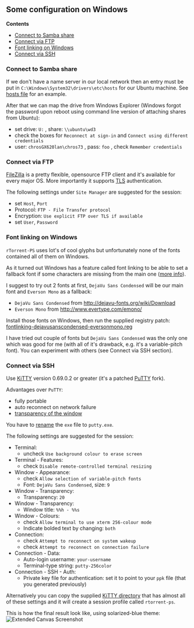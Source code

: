 ## Some configuration on Windows

**Contents**

 * [Connect to Samba share](#connect-to-samba-share)
 * [Connect via FTP](#connect-via-ftp)
 * [Font linking on Windows](#font-linking-on-windows)
 * [Connect via SSH](#connect-via-ssh)

### Connect to Samba share

If we don't have a name server in our local network then an entry must be put in `C:\Windows\System32\drivers\etc\hosts` for our Ubuntu machine. See [hosts file](https://github.com/chros73/rtorrent-ps-ch_setup/blob/master/windows-8.1/C/Windows/System32/drivers/etc/hosts) for an example.

After that we can map the drive from Windows Explorer (Windows forgot the password upon reboot using command line version of attaching shares from Ubuntu):
* set drive: `U:` , share: `\\ubuntu\wd3`
* check the boxes for `Reconnect at sign-in` and `Connect using different credentials`
* user: `chrosGX620lan\chros73` , pass: `foo` , check `Remember credentials`


### Connect via FTP

[FileZilla](https://filezilla-project.org/download.php) is a pretty flexible, opensource FTP client and it's available for every major OS. More importantly it supports [TLS](https://wiki.filezilla-project.org/FTP_over_TLS) authentication.

The following settings under `Site Manager` are suggested for the session:
* set `Host`, `Port`
* Protocol: `FTP - File Transfer protocol`
* Encryption: `Use explicit FTP over TLS if available`
* set `User`, `Password`


### Font linking on Windows

`rTorrent-PS` uses lot's of cool glyphs but unfortunately none of the fonts contained all of them on Windows.

As it turned out Windows has a feature called font linking to be able to set a fallback font if some characters are missing from the main one ([more info](https://github.com/pyroscope/rtorrent-ps/issues/8)).

I suggest to try out 2 fonts at first, `DejaVu Sans Condensed` will be our main font and `Everson Mono` as a fallback:

* `DejaVu Sans Condensed` from http://dejavu-fonts.org/wiki/Download
* `Everson Mono` from http://www.evertype.com/emono/

Install those fonts on Windows, then run the supplied registry patch: [fontlinking-dejavusanscondensed-eversonmono.reg](https://github.com/chros73/rtorrent-ps-ch_setup/blob/master/windows-8.1/fontlinking-dejavusanscondensed-eversonmono.reg)

I have tried out couple of fonts but `DejaVu Sans Condensed` was the only one which was good for me (with all of it's drawback, e.g. it's a variable-pitch font).
You can experiment with others (see Connect via SSH section).


### Connect via SSH

Use [KiTTY](http://www.9bis.net/kitty/) version 0.69.0.2 or greater (it's a patched [PuTTY](http://www.chiark.greenend.org.uk/~sgtatham/putty/) fork).

Advantages over `PuTTY`:
* fully portable
* auto reconnect on network failure
* [transparency of the window](http://www.9bis.net/kitty/?page=Transparency)

You have to [rename](http://www.9bis.net/kitty/?page=Download) the `exe` file to `putty.exe`.

The following settings are suggested for the session:
* Terminal:
    * uncheck `Use background colour to erase screen`
* Terminal - Features:
    * check `Disable remote-controlled terminal resizing`
* Window - Appearance:
    * check `Allow selection of variable-pitch fonts`
    * Font: `DejaVu Sans Condensed`, size: `9`
* Window - Transparency:
    * Transparency: `20`
* Window - Transparency:
    * Window title: `%%h - %%s`
* Window - Colours:
    * check `Allow terminal to use xterm 256-colour mode`
    * Indicate bolded text by changing: `both`
* Connection:
    * check `Attempt to reconnect on system wakeup`
    * check `Attempt to reconnect on connection failure`
* Connection - Data:
    * Auto-login username: `your-username`
    * Terminal-type string: `putty-256color`
* Connection - SSH - Auth:
    * Private key file for authentication: set it to point to your `ppk` file (that you generated previously)

Alternatively you can copy the supplied [KiTTY directory](https://github.com/chros73/rtorrent-ps-ch_setup/tree/master/windows-8.1/KiTTY) that has almost all of these settings and it will create a session profile called `rtorrent-ps`.

This is how the final result look like, using solarized-blue theme:
![Extended Canvas Screenshot](https://raw.githubusercontent.com/chros73/rtorrent-ps-ch/master/docs/_static/img/rTorrent-PS-CH-0.9.6-solarized-blue-kitty-s.png)
